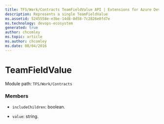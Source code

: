 ```yaml
---
title: TFS/Work/Contracts TeamFieldValue API | Extensions for Azure DevOps Services
description: Represents a single TeamFieldValue
ms.assetid: 5245558e-e3be-14d8-0d58-7c2826e0fd7e
ms.technology: devops-ecosystem
generated: true
author: chcomley
ms.topic: article
ms.author: chcomley
ms.date: 08/04/2016
---
```


# TeamFieldValue

Module path: `TFS/Work/Contracts`

### Members

* `includeChildren`: boolean.

* `value`: string.
